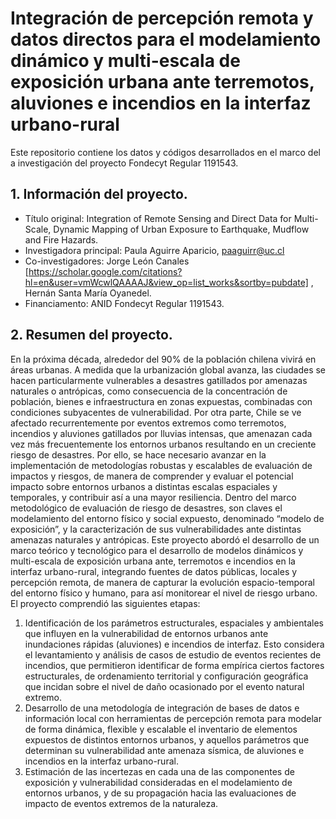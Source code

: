 # Integración de percepción remota y datos directos para el modelamiento dinámico y multi-escala de exposición urbana ante terremotos, aluviones e incendios en la interfaz urbano-rural

Este repositorio contiene los datos y códigos desarrollados en el marco del a investigación del proyecto Fondecyt Regular 1191543.

## 1. Información del proyecto.

- Título original: Integration of Remote Sensing and Direct Data for Multi-Scale, Dynamic Mapping of Urban Exposure to Earthquake, Mudflow and Fire Hazards.
- Investigadora principal: Paula Aguirre Aparicio, paaguirr@uc.cl
- Co-investigadores: Jorge León Canales [https://scholar.google.com/citations?hl=en&user=vmWcwlQAAAAJ&view_op=list_works&sortby=pubdate] , Hernán Santa María Oyanedel.
- Financiamento: ANID Fondecyt Regular 1191543.

## 2. Resumen del proyecto.

En la próxima década, alrededor del 90% de la población chilena vivirá en áreas urbanas. A medida que la urbanización global avanza, las ciudades se hacen particularmente vulnerables a desastres gatillados por amenazas naturales o antrópicas, como consecuencia de la concentración de población, bienes e infraestructura en zonas expuestas, combinadas con condiciones subyacentes de vulnerabilidad. Por otra parte, Chile se ve afectado recurrentemente por eventos extremos como terremotos, incendios y aluviones gatillados por lluvias intensas, que amenazan cada vez más frecuentemente los entornos urbanos resultando en un creciente riesgo de desastres. Por ello, se hace necesario avanzar en la implementación de metodologías robustas y escalables de evaluación de impactos y riesgos, de manera de comprender y evaluar el potencial impacto sobre entornos urbanos a distintas escalas espaciales y temporales, y contribuir así a una mayor resiliencia. 
Dentro del marco metodológico de evaluación de riesgo de desastres, son claves el modelamiento del entorno físico y social expuesto, denominado “modelo de exposición”, y la caracterización de sus vulnerabilidades ante distintas amenazas naturales y antrópicas. Este proyecto abordó el desarrollo de un marco teórico y tecnológico para el desarrollo de modelos dinámicos y multi-escala de exposición urbana ante, terremotos e incendios en la interfaz urbano-rural,  integrando fuentes de datos públicas, locales y percepción remota, de manera de capturar la evolución espacio-temporal del entorno físico y humano, para así monitorear el nivel de riesgo urbano. El proyecto comprendió  las siguientes etapas:

1.	Identificación de los parámetros estructurales, espaciales y ambientales que influyen en la vulnerabilidad de entornos urbanos ante inundaciones rápidas (aluviones) e incendios de interfaz. Esto considera el levantamiento y análisis de casos de estudio de eventos recientes de incendios, que permitieron identificar de forma empírica ciertos factores estructurales, de ordenamiento territorial y configuración geográfica que incidan sobre el nivel de daño ocasionado por el evento natural extremo.
2.	Desarrollo de una metodología de integración de bases de datos e información local con herramientas de percepción remota para modelar de forma dinámica, flexible y escalable el inventario de elementos expuestos de distintos entornos urbanos, y aquellos parámetros que determinan su vulnerabilidad ante amenaza sísmica, de aluviones e incendios en la interfaz urbano-rural.
3.	Estimación de las incertezas en cada una de las componentes de exposición y vulnerabilidad consideradas en el modelamiento de entornos urbanos, y de su propagación hacia las evaluaciones de impacto de eventos extremos de la naturaleza.

